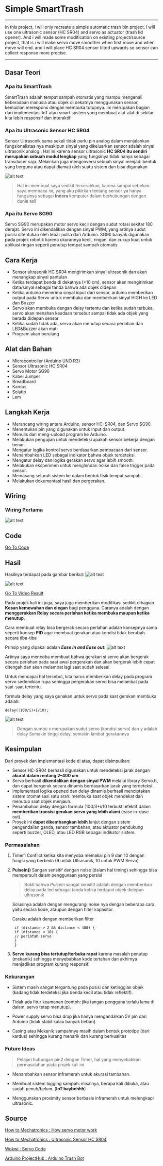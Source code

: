 # Simple SmartTrash
---

In this project, i will only recreate a simple automatic trash bin project. I will use one ultrasonic sensor (HC SR04) and servo as actuator (trash lid opener). And i will made some modification on existing project/source project, that is i will make servo move smoother when first move and when move will end. and i will place HC SR04 sensor tilted upwards so sensor can collect response more precise.

---
## Dasar Teori
### Apa itu SmartTrash
SmartTrash adalah tempat sampah otomatis yang mampu mengenali keberadaan manusia atau objek di dekatnya menggunakan sensor, kemudian merespons dengan membuka tutupnya. Ini merupakan bagian dari implementasi IoT atau smart system yang membuat alat-alat di sekitar kita lebih responsif dan interaktif
### Apa itu Ultrasonic Sensor HC SR04

Sensor Ultrasonik sama sekali tidak perlu pin analog dalam menjalankan fungsionalistas nya meskipun sinyal yang dikeluarkan sensor adalah sinyal ultrasonik analog
. Hal ini karena sensor ultrasonic **HC SR04 itu sendiri merupakan sebuah modul lengkap** yang fungsinya tidak hanya sebagai transducer saja. Melainkan juga mengonversi sebuah sinyal menjadi bentuk yang berguna atau dapat diamati oleh suatu sistem dan bisa digunakan

![alt text](image-1.png)
> Hal ini membuat saya sedikit tercerahkan, karena sampai sebelum saya membaca ini, yang aku pikirkan tentang sensor ya hanya fungsinya sebagai **Indera** komputer dalam berhubungan dengan dunia asli

### Apa itu Servo SG90
Servo SG90 merupakan motor servo kecil dengan sudut rotasi sekitar 180 derajat. Servo ini dikendalikan dengan sinyal PWM, yang artinya sudut posisi ditentukan oleh lebar pulsa dari Arduino. SG90 banyak digunakan pada projek robotik karena ukurannya kecil, ringan, dan cukup kuat untuk aplikasi ringan seperti penutup tempat sampah otomatis

## Cara Kerja
- Sensor ultrasonik HC SR04 mengirimkan sinyal ultrasonik dan akan menangkap sinyal pantulan
- Ketika terdapat benda di dekatnya (<10 cm), sensor akan mengirimkan data/sinyal sebagai tanda bahwa ada objek didepan
- Ketika arduino menerima sinyal input dari sensor, arduino memberikan output pada Servo untuk membuka dan memberikan sinyal HIGH ke LED dan Buzzer
- Servo akan membuka dengan delay tertentu dan ketika sudah terbuka, servo akan menahan keadaan tersebut sampai tidak ada objek yang berada didepan sensor
- Ketika sudah tidak ada, servo akan menutup secara perlahan dan LED&Buzzer akan mati
- Program akan berulang
## Alat dan Bahan
- Microcontroller (Arduino UNO R3)
- Sensor Ultrasonic HC SR04
- Servo Motor SG90
- Kabel Jumper
- Breadboard
- Kardus
- Solatip
- Lem
## Langkah Kerja
- Merancang wiring antara Arduino, sensor HC-SR04, dan Servo SG90.
- Menentukan pin yang digunakan untuk input dan output.
- Menulis dan meng-upload program ke Arduino.
- Melakukan pengujian untuk mendeteksi apakah sensor bekerja dengan benar.
- Mengatur logika kontrol servo berdasarkan pembacaan dari sensor.
- Menambahkan LED sebagai indikator bahwa objek terdeteksi.
- Mengatur delay dan logika gerakan servo agar lebih smooth.
- Melakukan eksperimen untuk menghindari noise dan false trigger pada sensor.
- Memasang seluruh sistem ke dalam bentuk fisik tempat sampah.
- Melakukan dokumentasi hasil dan pergerakan.


## Wiring
### Wiring Pertama
![alt text](image-3.png)
## Code
[Go To Code](./SmartTrash/SmartTrash.ino)
## Hasil
Hasilnya terdapat pada gambar berikut:
![alt text](<WhatsApp Image 2025-07-17 at 22.07.37_7adb13ac.jpg>)

![alt text](<WhatsApp Image 2025-07-18 at 10.17.55_9ba4ed23.jpg>)

[Go To Video Result](./SmartTrash-result.mp4)

Pada projek kali ini juga, saya juga memberikan modifikasi sedikit dibagian **Kesan kemewahan dan elegan** bagi pengguna. Caranya adalah dengan **menggerakkan Relay secara perlahan ketika membuka maupun ketika menutup**.

Cara membuat relay bisa bergerak secara perlahan adalah konsepnya sama seperti konsep **PID** agar membuat gerakan atau kondisi tidak berubah secara tiba-tiba

Prinsip yang dipakai adalah ***Ease in and Ease out***:
![alt text](image-2.png)

Artinya saya mencoba membuat bahwa gerakan si servo akan bergerak secara perlahan pada saat awal pergerakan dan akan bergerak lebih cepat ditengah dan akan melambat lagi saat sudah selesai.

Untuk mencapai hal tersebut, kita harus memberikan delay pada program servo sedemikian rupa sehingga pergerakan servo bisa melambat pada saat-saat tertentu.

formula delay yang saya gunakan untuk servo pada saat gerakan membuka adalah:

    delay((100/i)+i/10);

![alt text](image-4.png)
> Dengan sumbu x merupakan sudut servo (kondisi servo) dan y adalah delay
Semakin tinggi delay, semakin lambat gerakannya
## Kesimpulan
Dari proyek dan implementasi kode di atas, dapat disimpulkan:
- Sensor HC-SR04 berhasil digunakan untuk mendeteksi jarak dengan **akurat dalam rentang 2–400 cm**.
- Servo berhasil **dikendalikan dengan sinyal PWM** melalui library Servo.h, dan dapat bergerak secara dinamis berdasarkan jarak yang terdeteksi.
- Implementasi logika opened dan delay dinamis berhasil menciptakan sistem otomatisasi satu arah: membuka saat objek mendekat dan menutup saat objek menjauh.
- Penambahan delay dengan formula (100/i)+i/10 terbukti efektif dalam **memberikan transisi gerakan servo yang lebih alami** (ease in–ease out).
- Proyek ini **dapat dikembangkan lebih** lanjut dengan sistem pengendalian ganda, sensor tambahan, atau aktuator pendukung seperti buzzer, OLED, atau LED RGB sebagai indikator sistem.
### Permasalahan
1. Timer1 Conflict ketika kita menyoba memakai pin 9 dan 10 dengan fungsi yang berbeda (9 untuk Ultrasonik, 10 untuk PWM Servo)
2. **PulseIn()** Sangan sensitif dengan noise (dalam hal timing) sehingga bisa mempersulit dalam penggunaan yang persisi
   > Bukti bahwa *PulseIn* sangat sensitif adalah dengan memberikan delay pada led sebagai tanda ketika terdapat objek didepan ultrasonik
   
   Solusinya adalah dengan mengurangi noise nya dengan beberapa cara, yaitu secara kode, ataupun dengan filter kapasitor.

   Caraku adalah dengan memberikan filter
    
        if (distance > 2 && distance < 400) {
        if (distance < 10) {
        // perintah servo
        }
        }

3. **Servo kurang bisa tertutup/terbuka rapat** karena masalah penutup (mekanik) sehingga menyebabkan kode tertahan dan akhirnya menjadikan program kurang responsif.
### Kekurangan
- Sistem masih sangat tergantung pada posisi dan ketinggian objek (kadang tidak terdeteksi jika benda kecil atau tidak reflektif).

- Tidak ada fitur keamanan (contoh: jika tangan pengguna terlalu lama di dalam, servo tetap menutup).

- Power supply servo bisa drop jika hanya mengandalkan 5V pin dari Arduino (tidak stabil kalau banyak beban).
- Casing atau Mekanik sampahnya masih dalam bentuk prototipe (dari kardus) sehingga kurang menarik dan kurang berkualitas
### Future Ideas
> Pelajari hubungan pin2 dengan Timer, hal yang menyebabkan permasalahan pada projek kali ini

- Menambahkan sensor inframerah untuk akurasi tambahan.
- Membuat sistem logging sampah: misalnya, berapa kali dibuka, atau sudah penuh/belum. (**IoT baybehhh**)

- Menggunakan proximity sensor berbasis inframerah untuk melengkapi ultrasonic.

## Source
[How to Mechatronics : How servo motor work](https://howtomechatronics.com/how-it-works/how-servo-motors-work-how-to-control-servos-using-arduino/)

[How to Mechatronics : Ultrasonic Sensor HC SR04](https://howtomechatronics.com/tutorials/arduino/ultrasonic-sensor-hc-sr04/)

[Wokwi : Servo Code](https://wokwi.com/projects/374644935912458241)

[Arduino ProjectHub : Arduino Trash Bot](https://projecthub.arduino.cc/ashraf_minhaj/arduino-trash-bot-auto-openclose-trash-bin-c81eff)